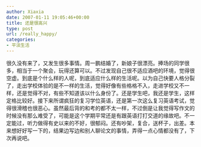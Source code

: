 ```yaml
---
author: Xiaxia
date: 2007-01-11 19:05:46+00:00
title: 还是很高兴
type: post
url: /really_happy/
categories:
- 平淡生活
---
```


很久没有来了，又发生很多事情。周一鹏结婚了，新娘子很漂亮。捧场的同学很多，相当于一个聚会，玩得还算可以。不过发现自己很不适应酒吧的环境，觉得很空虚。到底是个什么样的人呢，到底适应什么样的生活呢。以为自己快要人格分裂了，走出学校体验的是不一样的生活，觉得好像有些格格不入，走进学校又不一样，还是觉得不对，有些不知道该以什么身份了。还是学生吧，我还是学生，这样定格比较好。接下来所谓疯狂的复习学位英语，还是第一次这么复习英语考试，觉得很滑稽也很恶心。虽然最后背的和考的都不太一样，不过倒是让我觉得写作文的时候没有那么难受了，可能是这个学期平常还是有跟英语打打交道的缘故吧。不一定能过，听力做得有史以来的不好，很郁闷。还有吵架，复合，送杯子，出差。本来想好好写一下的，结果边写边和别人聊论文的事情，弄得一点心情都没有了，下次再说吧。
